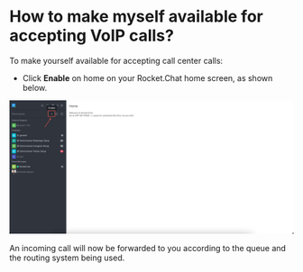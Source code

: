 # How to make myself available for accepting VoIP calls?

To make yourself available for accepting call center calls:

* Click **Enable** on home on your Rocket.Chat home screen, as shown below.

![Agent available to take calls](<../../../.gitbook/assets/image (682).png>)

An incoming call will now be forwarded to you according to the queue and the routing system being used.&#x20;
